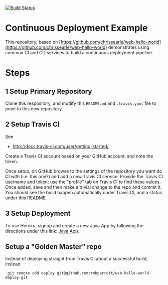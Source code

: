 [![Build Status](https://travis-ci.org/robparrott/web-hello-world.png?branch=master)](https://travis-ci.org/robparrott/web-hello-world)


# Continuous Deployment Example 

This repository, based on [https://github.com/chrissearle/web-hello-world](https://github.com/chrissearle/web-hello-world) demonstrates using common CI and CD services to build a continuous deployment pipeline.

# Steps

## 1 Setup Primary Repository

Clone this respository, and modify this `README.md` and `.travis.yaml` file to point to this new repository.


## 2 Setup Travis CI

See

- http://docs.travis-ci.com/user/getting-started/

Create a Travis CI account based on your GitHub account, and note the token.

Once setup, on GitHub browse to the settings of the repository you want do CI with (i.e. this one?) and add a new Travis CI service. Provide the Travis CI username and token; use the "profile" tab on Travis CI to find these values. Once added, save and then make a trivial change to the repo and commit it. You should see the build happen automatically under Travis CI, and a status under this README.


## 3 Setup Deployment

To use Heroku, signup and create a new Java App by following the directions under this link: [Java App](https://devcenter.heroku.com/articles/getting-started-with-java). 

## Setup a "Golden Master" repo

Instead of deploying straight from Travis CI about a successful build, instead 

```
 git remote add deploy git@github.com:robparrott/web-hello-world-deploy.git 
```
